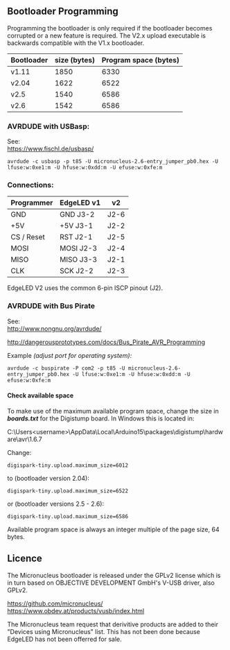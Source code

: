 ## Bootloader Programming

Programming the bootloader is only required if the bootloader becomes corrupted or a new feature is required. The V2.x upload executable is backwards compatible with the V1.x bootloader.

| Bootloader | size (bytes) | Program space (bytes) |
|------------|--------------|-----------------------|
| v1.11      | 1850 | 6330 |
| v2.04      | 1622 | 6522 |
| v2.5       | 1540 | 6586 |
| v2.6       | 1542 | 6586 |

### AVRDUDE with USBasp:

See:  
https://www.fischl.de/usbasp/

    avrdude -c usbasp -p t85 -U micronucleus-2.6-entry_jumper_pb0.hex -U lfuse:w:0xe1:m -U hfuse:w:0xdd:m -U efuse:w:0xfe:m

### Connections:

| Programmer | EdgeLED v1 |  v2  |
|------------|------------|------|
|  GND       | GND  J3-2  | J2-6 |
|  +5V       | +5V  J3-1  | J2-2 |
| CS / Reset | RST  J2-1  | J2-5 |
|  MOSI      | MOSI J2-3  | J2-4 |
|  MISO      | MISO J3-3  | J2-1 |
|  CLK       | SCK  J2-2  | J2-3 |

EdgeLED V2 uses the common 6-pin ISCP pinout (J2).

### AVRDUDE with Bus Pirate

See:  
http://www.nongnu.org/avrdude/

http://dangerousprototypes.com/docs/Bus_Pirate_AVR_Programming

Example *(adjust port for operating system):*

    avrdude -c buspirate -P com2 -p t85 -U micronucleus-2.6-entry_jumper_pb0.hex -U lfuse:w:0xe1:m -U hfuse:w:0xdd:m -U efuse:w:0xfe:m

#### Check available space

To make use of the maximum available program space, change the size in ***boards.txt*** for the Digistump board. In Windows this is located in:

C:\Users\<username>\AppData\Local\Arduino15\packages\digistump\hardware\avr\1.6.7

Change:

    digispark-tiny.upload.maximum_size=6012

to (bootloader version 2.04):

    digispark-tiny.upload.maximum_size=6522

or (bootloader versions 2.5 - 2.6):

    digispark-tiny.upload.maximum_size=6586

Available program space is always an integer multiple of the page size, 64 bytes.

## Licence

The Micronucleus bootloader is released under the GPLv2 license which is in turn based on OBJECTIVE DEVELOPMENT GmbH's V-USB driver, also GPLv2.

https://github.com/micronucleus/  
https://www.obdev.at/products/vusb/index.html

The Micronucleus team request that derivitive products are added to their "Devices using Micronucleus" list. This has not been done because EdgeLED has not been offerred for sale.
